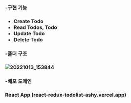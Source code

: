 <h3>-구현 기능<h3/>
    
- Create Todo
- Read Todos, Todo
- Update Todo
- Delete Todo


<h3>-폴더 구조<h3/>


![20221013_153844](https://user-images.githubusercontent.com/87680494/195521093-3aec9e93-4575-4741-9213-c22bea0eb2cc.png)



<h3>-배포 도메인<h3/>



React App (react-redux-todolist-ashy.vercel.app)
